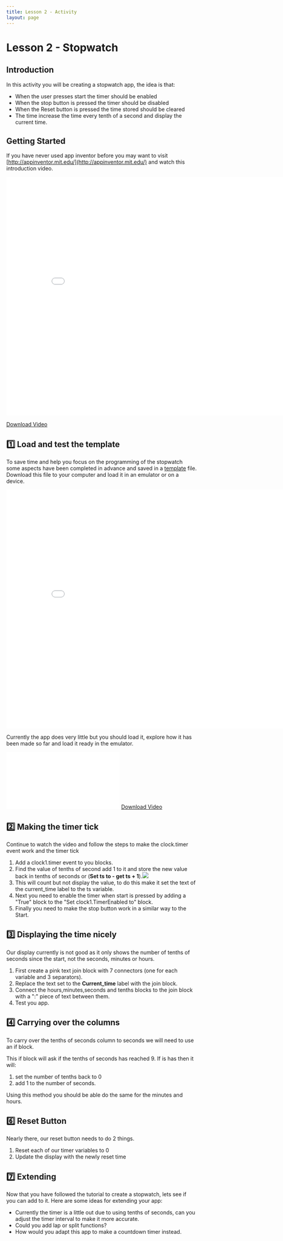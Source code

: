 ```yaml
---
title: Lesson 2 - Activity
layout: page
---
```


# Lesson 2 - Stopwatch

## Introduction
In this activity you will be creating a stopwatch app, the idea is that:
- When the user presses start the timer should be enabled 
- When the stop button is pressed the timer should be disabled
- When the Reset button is pressed the time stored should be cleared
- The time increase the time every tenth of a second and display the current time.

## Getting Started
If you have never used app inventor before you may want to visit [http://appinventor.mit.edu/](http://appinventor.mit.edu/) and watch this introduction video.

<iframe width="840" height="630" src="//www.youtube.com/embed/WKM8QCuxmQY" frameborder="0" allowfullscreen></iframe>

<a href="https://drive.google.com/file/d/0B-rfCDlnYkY0SFQzTGxxS0FCWEk/edit?usp=sharing" download="L1a.mp4">Download Video</a>

## :one: Load and test the template

To save time and help you focus on the programming of the stopwatch some aspects have been completed in advance and saved in a [template](..\resources\Stopwatch_Template.aia) file. Download this file to your computer and load it in an emulator or on a device. 

<iframe width="840" height="630" src="//www.youtube.com/embed/EzavOUMpdPM" frameborder="0" allowfullscreen></iframe>

Currently the app does very little but you should load it, explore how it has been made so far and load it ready in the emulator.

<iframe src="//www.youtube.com/embed/_GdEzaB8Xhk" frameborder="0" allowfullscreen></iframe>
<a href="https://drive.google.com/file/d/0B-rfCDlnYkY0cG42UDZDWW5jU0k/edit?usp=sharing" download="L1c.mp4">Download Video</a>

## :two: Making the timer tick
Continue to watch the video and follow the steps to make the clock.timer event work and the timer tick

1. Add a clock1.timer event to you blocks.
2. Find the value of tenths of second add 1 to it and store the new value back in tenths of seconds or (**Set ts to - get ts + 1**).![](../resources/variable.png)
3. This will count but not display the value, to do this make it set the text of the current_time label to the ts variable.
4. Next you need to enable the timer when start is pressed by adding a "True" block to the "Set clock1.TimerEnabled to" block.
5. Finally you need to make the stop button work in a similar way to the Start.


## :three: Displaying the time nicely
Our display currently is not good as it only shows the number of tenths of seconds since the start, not the seconds, minutes or hours.

1. First create a pink text join block with 7 connectors (one for each variable and 3 separators).
2. Replace the text set to the **Current_time** label with the join block.
3. Connect the hours,minutes,seconds and tenths blocks to the join block with a ":" piece of text between them.
4. Test you app.


## :four: Carrying over the columns
To carry over the tenths of seconds column to seconds we will need to use an if block. 

This if block will ask if the tenths of seconds has reached 9. If is has then it will:
1. set the number of tenths back to 0
2. add 1 to the number of seconds.

Using this method you should be able do the same for the minutes and hours.

## :six:  Reset Button
Nearly there, our reset button needs to do 2 things.
1. Reset each of our timer variables to 0
2. Update the display with the newly reset time
## :seven: Extending
Now that you have followed the tutorial to create a stopwatch, lets see if you can add to it. Here are some ideas for extending your app:

- Currently the timer is a little out due to using tenths of seconds, can you adjust the timer interval to make it more accurate.
- Could you add lap or split functions?
- How would you adapt this app to make a countdown timer instead.
 
